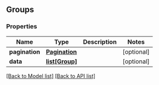 ## Groups

### Properties
Name | Type | Description | Notes
------------ | ------------- | ------------- | -------------
**pagination** | [**Pagination**](#Pagination) |  | [optional] 
**data** | [**list[Group]**](#Group) |  | [optional] 

[[Back to Model list]](#documentation-for-models) [[Back to API list]](#documentation-for-api-endpoints)



